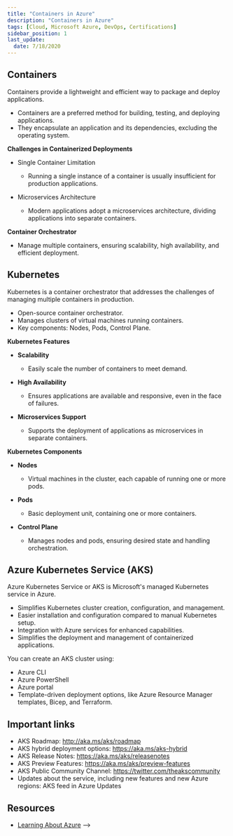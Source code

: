 ```yaml
---
title: "Containers in Azure"
description: "Containers in Azure"
tags: [Cloud, Microsoft Azure, DevOps, Certifications]
sidebar_position: 1
last_update:
  date: 7/18/2020
---
```




## Containers 

Containers provide a lightweight and efficient way to package and deploy applications.

- Containers are a preferred method for building, testing, and deploying applications.
- They encapsulate an application and its dependencies, excluding the operating system.

**Challenges in Containerized Deployments**

- Single Container Limitation 

  - Running a single instance of a container is usually insufficient for production applications.

- Microservices Architecture

  - Modern applications adopt a microservices architecture, dividing applications into separate containers.

**Container Orchestrator**

- Manage multiple containers, ensuring scalability, high availability, and efficient deployment.

## Kubernetes

Kubernetes is a container orchestrator that addresses the challenges of managing multiple containers in production. 
- Open-source container orchestrator.
- Manages clusters of virtual machines running containers.
- Key components: Nodes, Pods, Control Plane.

**Kubernetes Features**

- **Scalability**
  - Easily scale the number of containers to meet demand.

- **High Availability**
  - Ensures applications are available and responsive, even in the face of failures.

- **Microservices Support**
  - Supports the deployment of applications as microservices in separate containers.

**Kubernetes Components**

- **Nodes**
  - Virtual machines in the cluster, each capable of running one or more pods.

- **Pods**
  - Basic deployment unit, containing one or more containers.

- **Control Plane**
  - Manages nodes and pods, ensuring desired state and handling orchestration.

   

## Azure Kubernetes Service (AKS)

Azure Kubernetes Service or AKS is Microsoft's managed Kubernetes service in Azure.

- Simplifies Kubernetes cluster creation, configuration, and management.
- Easier installation and configuration compared to manual Kubernetes setup.
- Integration with Azure services for enhanced capabilities.
- Simplifies the deployment and management of containerized applications.

You can create an AKS cluster using:

- Azure CLI
- Azure PowerShell
- Azure portal
- Template-driven deployment options, like Azure Resource Manager templates, Bicep, and Terraform.

## Important links

- AKS Roadmap: http://aka.ms/aks/roadmap
- AKS hybrid deployment options: https://aka.ms/aks-hybrid
- AKS Release Notes: https://aka.ms/aks/releasenotes
- AKS Preview Features: https://aka.ms/aks/preview-features
- AKS Public Community Channel: https://twitter.com/theakscommunity
- Updates about the service, including new features and new Azure regions: AKS feed in Azure Updates


## Resources 

- [Learning About Azure](https://cloudacademy.com/learning-paths/learning-about-azure-5663/) -->
